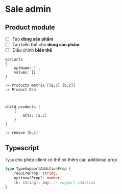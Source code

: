 # Sale admin

## Product module

- [ ] Tạo **dòng sản phẩm**
- [ ] Tạo biến thể cho **dòng sản phẩm**
- [ ] Điều chỉnh **biến thể**

```
variants
{
    optName: '',
    values: []
}

-> Products matrix [[a,c],[b,c]]
-> Product Cbn



child_products [
    {
        atts: [a,c]
    }
]

-> remove [b,c]

```

## Typescript

`Type` cho phép client có thể bỏ thêm các addtional prop

```ts
type TypeSupportAdditionProp {
    requireProp: string;
    optionalProp?: number;
    [k: string]: any; // support addition
}

```
